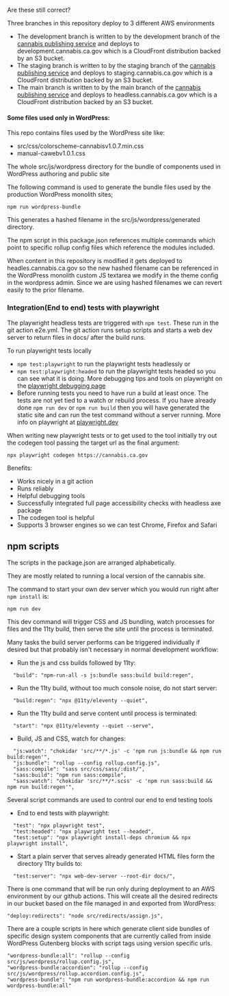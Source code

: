 Are these still correct?


Three branches in this repository deploy to 3 different AWS environments
- The development branch is written to by the development branch of the <a href="https://github.com/cagov/services-wordpress-to-github-cannabis-ca-gov">cannabis publishing service</a> and deploys to development.cannabis.ca.gov which is a CloudFront distribution backed by an S3 bucket.
- The staging branch is written to by the staging branch of the <a href="https://github.com/cagov/services-wordpress-to-github-cannabis-ca-gov">cannabis publishing service</a> and deploys to staging.cannabis.ca.gov which is a CloudFront distribution backed by an S3 bucket.
- The main branch is written to by the main branch of the <a href="https://github.com/cagov/services-wordpress-to-github-cannabis-ca-gov">cannabis publishing service</a> and deploys to headless.cannabis.ca.gov which is a CloudFront distribution backed by an S3 bucket.

#### Some files used only in WordPress:

This repo contains files used by the WordPress site like:

- src/css/colorscheme-cannabisv1.0.7.min.css
- manual-cawebv1.0.1.css


The whole src/js/wordpress directory for the bundle of components used in WordPress authoring and public site

The following command is used to generate the bundle files used by the production WordPress monolith sites;

```
npm run wordpress-bundle
```

This generates a hashed filename in the src/js/wordpress/generated directory.


The npm script in this package.json references multiple commands which point to specific rollup config files which reference the modules included.

When content in this repository is modified it gets deployed to headles.cannabis.ca.gov so the new hashed filename can be referenced in the WordPress monolith custom JS textarea we modify in the theme config in the wordpress admin. Since we are using hashed filenames we can revert easily to the prior filename.


### Integration(End to end) tests with playwright

The playwright headless tests are triggered with ```npm test```. These run in the git action e2e.yml. The git action runs setup scripts and starts a web dev server to return files in docs/ after the build runs.

To run playwright tests locally
- ```npm test:playwright``` to run the playwright tests headlessly
or
- ```npm test:playwright:headed``` to run the playwright tests headed so you can see what it is doing. More debugging tips and tools on playwright on the <a href="https://playwright.dev/docs/debug">playwright debugging page</a>
- Before running tests you need to have run a build at least once. The tests are not yet tied to a watch or rebuild process. If you have already done ```npm run dev``` or ```npm run build``` then you will have generated the static site and can run the test command without a server running.
More info on playwright at <a href="https://playwright.dev/">playwright.dev</a>

When writing new playwright tests or to get used to the tool initially try out the codegen tool passing the target url as the final argument:

```
npx playwright codegen https://cannabis.ca.gov
```

Benefits:
- Works nicely in a git action
- Runs reliably
- Helpful debugging tools
- Successfully integrated full page accessibility checks with headless axe package
- The codegen tool is helpful
- Supports 3 browser engines so we can test Chrome, Firefox and Safari

## npm scripts

The scripts in the package.json are arranged alphabetically. 

They are mostly related to running a local version of the cannabis site.

The command to start your own dev server which you would run right after ```npm install``` is:

```
npm run dev
```

This dev command will trigger CSS and JS bundling, watch processes for files and the 11ty build, then serve the site until the process is terminated.

Many tasks the build server performs can be triggered individually if desired but that probably isn't necessary in normal development workflow:

- Run the js and css builds followed by 11ty:
```
  "build": "npm-run-all -s js:bundle sass:build build:regen",
```

- Run the 11ty build, without too much console noise, do not start server:
```
  "build:regen": "npx @11ty/eleventy --quiet",
```

- Run the 11ty build and serve content until process is terminated:
```
  "start": "npx @11ty/eleventy --quiet --serve",
```

- Build, JS and CSS, watch for changes:
```
  "js:watch": "chokidar 'src/**/*.js' -c 'npm run js:bundle && npm run build:regen'",
  "js:bundle": "rollup --config rollup.config.js",
  "sass:compile": "sass src/css/sass/:dist/",
  "sass:build": "npm run sass:compile",
  "sass:watch": "chokidar 'src/**/*.scss' -c 'npm run sass:build && npm run build:regen'",
```

Several script commands are used to control our end to end testing tools

- End to end tests with playwright:
```
  "test": "npx playwright test",
  "test:headed": "npx playwright test --headed",
  "test:setup": "npx playwright install-deps chromium && npx playwright install",
```

- Start a plain server that serves already generated HTML files form the directory 11ty builds to:
```
  "test:server": "npx web-dev-server --root-dir docs/",
```

There is one command that will be run only during deployment to an AWS environment by our github actions. This will create all the desired redirects in our bucket based on the file managed in and exported from WordPress:

    "deploy:redirects": "node src/redirects/assign.js",

There are a couple scripts in here which generate client side bundles of specific design system components that are currently called from inside WordPress Gutenberg blocks with script tags using version specific urls.

    "wordpress-bundle:all": "rollup --config src/js/wordpress/rollup.config.js",
    "wordpress-bundle:accordion": "rollup --config src/js/wordpress/rollup.accordion.config.js",
    "wordpress-bundle": "npm run wordpress-bundle:accordion && npm run wordpress-bundle:all"